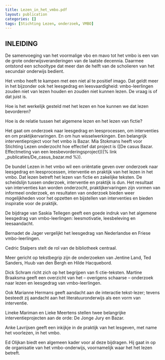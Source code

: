 ```yaml
---
title: Lezen_in_het_vmbo.pdf
layout: publication
categories: []
tags: [Stichting Lezen, onderzoek, VMBO]
---
```


## INLEIDING
De samenvoeging van het voormalige vbo en mavo tot het vmbo is een van de grote
onderwijsveranderingen van de laatste decennia. Daarmee ontstond een schooltype
dat meer dan de helft van de scholieren van het secundair onderwijs bedient. 

Het
vmbo heeft te kampen met een niet al te positief imago. Dat geldt meer in het
bijzonder ook het leesgedrag en leesvaardigheid: vmbo-leerlingen zouden niet van
lezen houden en zouden niet kunnen lezen. De vraag is of dat juist is.

Hoe is het
werkelijk gesteld met het lezen en hoe kunnen we dat lezen bevorderen? 

Hoe is de
relatie tussen het algemene lezen en het lezen van fictie? 

Het gaat om onderzoek
naar leesgedrag en leesprocessen, om interventies en om praktijkervaringen. En om
hun wisselwerkingen. Een belangrijk interventieproject voor het vmbo is Bazar.
Mia Stokmans heeft voor Stichting Lezen onderzocht hoe effectief dat project is
([De casus Bazar. Effectmeting van een leesbevorderingsproject]({% link _publicaties/De_casus_bazar.md %}).

De bundel Lezen in het vmbo wil een oriëntatie geven over onderzoek naar leesgedrag en leesprocessen, interventie en praktijk van het lezen in het vmbo. Dat lezen
betreft het lezen van fictie en zakelijke teksten. De scheidslijn tussen onderzoek, interventie en praktijk is dun. Het resultaat van interventies kan worden onderzocht,
praktijkervaringen zijn vormen van informeel onderzoek, en resultaten van onderzoek bieden weer mogelijkheden voor het opzetten en bijstellen van interventies en
bieden inspiratie voor de praktijk.

De bijdrage van Saskia Tellegen geeft een goede indruk van het algemene leesgedrag van vmbo-leerlingen: leesmotivatie, leesbeleving en leesaandacht. 

Bernadet
de Jager vergelijkt het leesgedrag van Nederlandse en Friese vmbo-leerlingen.

Cedric Stalpers stelt de rol van de bibliotheek centraal. 

Meer gericht op tekstbegrip
zijn de onderzoeken van Jentine Land, Ted Sanders, Huub van den Bergh en Hilde
Hacquebord. 

Dick Schram richt zich op het begrijpen van fi ctie-teksten. Martine
Braaksma geeft een overzicht van het – overigens schaarse – onderzoek naar lezen
en leesgedrag van vmbo-leerlingen. 

Ook Marianne Hermans geeft aandacht aan de
interactie tekst-lezer; tevens besteedt zij aandacht aan het literatuuronderwijs als een
vorm van interventie. 

Lineke Mariman en Lieke Meertens stellen twee belangrijke
interventieprojecten aan de orde: De Jonge Jury en Bazar. 

Anke Lavrijsen geeft een
inkijkje in de praktijk van het lesgeven, met name het voorlezen, in het vmbo. 

Ed
Olijkan biedt een algemeen kader voor al deze bijdragen. Hij gaat in op de organisatie van het vmbo-onderwijs, voornamelijk waar het het lezen betreft.


